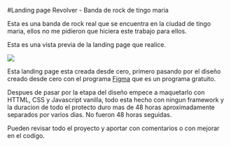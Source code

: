 #Landing page Revolver - Banda de rock de tingo maria

Esta es una banda de rock real que se encuentra en la ciudad de tingo maria, ellos no me pidieron que hiciera este trabajo para ellos.

Esta es una vista previa de la landing page que realice.

![](https://i.ibb.co/jTZsTJR/image.png)

Esta landing page esta creada desde cero, primero pasando por el diseño creado desde cero con el programa [Figma](https://www.figma.com/ "Figma") que es un programa gratuito.

Despues de pasar por la etapa del diseño empece a maquetarlo con HTTML, CSS y Javascript vanilla, todo esta hecho con ningun framework y la duracion de todo el protecto duro mas de 48 horas aproximadamente separados por varios dias. No fueron 48 horas seguidas.

Pueden revisar todo el proyecto y aportar con comentarios o con mejorar en el codigo.
